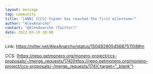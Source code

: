 ```yaml
---
layout: message
tag: community
title: "[ANN] [CCS] tipxmr has reached the first milestone!"
author: "AlexAnarcho"	
contact: "@AlexAnarcho (Twitter)"
date: 2022-03-19 20:00
---
```


Link: https://nitter.net/AlexAnarcho/status/1504928054568751108#m

CCS: [https://repo.getmonero.org/monero-project/ccs-proposals/-/merge_requests/174](https://repo.getmonero.org/monero-project/ccs-proposals/-/merge_requests/174){:target="_blank"}
